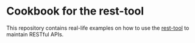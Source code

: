 # Cookbook for the rest-tool

This repository contains real-life examples on how to use the 
[rest-tool](https://github.com/tombenke/rest-tool) to maintain RESTful APIs.

